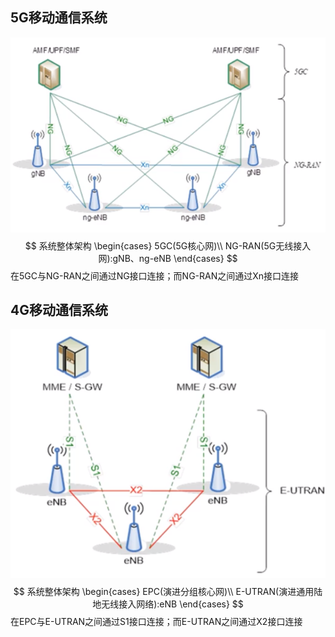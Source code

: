 
## 5G移动通信系统
![](/Image/01.png)
$$
系统整体架构
\begin{cases}
5GC(5G核心网)\\
NG-RAN(5G无线接入网):gNB、ng-eNB
\end{cases}
$$
在5GC与NG-RAN之间通过NG接口连接；而NG-RAN之间通过Xn接口连接

## 4G移动通信系统
![](/Image/02.png)
$$
系统整体架构
\begin{cases}
EPC(演进分组核心网)\\
E-UTRAN(演进通用陆地无线接入网络):eNB
\end{cases}
$$
在EPC与E-UTRAN之间通过S1接口连接；而E-UTRAN之间通过X2接口连接

